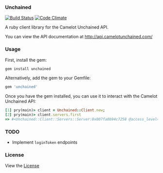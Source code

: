 ### Unchained 

[![Build Status](https://travis-ci.org/andrewpthorp/unchained.svg?branch=master)](https://travis-ci.org/andrewpthorp/unchained) [![Code Climate](https://codeclimate.com/github/andrewpthorp/unchained/badges/gpa.svg)](https://codeclimate.com/github/andrewpthorp/unchained)

A ruby client library for the Camelot Unchained API.

You can view the API documentation at http://api.camelotunchained.com/

### Usage

First, install the gem:

```ruby
gem install unchained
```

Alternatively, add the gem to your Gemfile:

```ruby
gem 'unchained'
```

Once you have the gem installed, you can use it to interact with the Camelot
Unchained API:

```ruby
[1] pry(main)> client = Unchained::Client.new;
[2] pry(main)> client.servers.first
=> #<Unchained::Client::Servers::Server:0x007fa0b94c7258 @access_level=6, @channel_id=4, @host="wyrmlingprep.camelotunchained.com", @name="WyrmlingPrep", @player_maximum=1000, @shard_id=1>
```

### TODO

- Implement `loginToken` endpoints

### License

View the [License](LICENSE.md)

